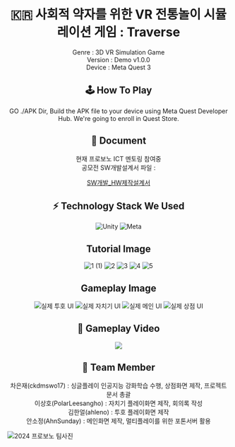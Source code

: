 <div align=center>
<h1>🇰🇷 사회적 약자를 위한 VR 전통놀이 시뮬레이션 게임 : Traverse</h1>
Genre : 3D VR Simulation Game
<br>
  Version : Demo v1.0.0
  <br>
  Device : Meta Quest 3
  <h2>🕹️ How To Play</h2>
GO ./APK Dir, Build the APK file to your device using Meta Quest Developer Hub.
We're going to enroll in Quest Store.

<h2>📄 Document</h2>
현재 프로보노 ICT 멘토링 참여중<br>
공모전 SW개발설계서 파일 : 

[SW개발_HW제작설계서](https://github.com/user-attachments/files/16827800/SW._HW._.x._Traverse.pptx)


<h2>⚡️ Technology Stack We Used</h2>


![Unity](https://img.shields.io/badge/unity-%23000000.svg?style=for-the-badge&logo=unity&logoColor=white)
![Meta](https://img.shields.io/badge/meta-0467DF?.svg?style=for-the-badge&logo=meta&logoColor=white)


<h2>Tutorial Image</h2>

![1 (1)](https://github.com/user-attachments/assets/7a961daa-5832-4a8a-a7f6-174c4d8fc9f2)
![2](https://github.com/user-attachments/assets/aee17c2d-1af7-4e54-9603-ebcf9b652715)
![3](https://github.com/user-attachments/assets/835454cd-7d27-4c5c-b925-981ee8a13d3b)
![4](https://github.com/user-attachments/assets/ce7ce84e-e3fb-47c1-a26b-20b9eeac0dcf)
![5](https://github.com/user-attachments/assets/5fe9a095-b8b2-413a-a816-511dce8fe80c)

<h2>Gameplay Image</h2>

![실제 투호 UI](https://github.com/user-attachments/assets/bb555a05-b349-41d5-aadf-dd070453fd30)
![실제 자치기 UI](https://github.com/user-attachments/assets/99c538e9-79e4-44dc-8a7a-e0fd003b7f50)
![실제 메인 UI](https://github.com/user-attachments/assets/bc97aeca-43e7-4cac-a817-ecd48ba8bade)
![실제 상점 UI](https://github.com/user-attachments/assets/b350babf-ca74-418d-bad5-f8f77e977bf6)


<h2>🎥 Gameplay Video</h2>
<a href="https://www.youtube.com/watch?v=KWqsSwzVGRM"><img src="https://img.shields.io/badge/YouTube-%23FF0000.svg?style=for-the-badge&logo=YouTube&logoColor=white"/></a>
<h2>👬 Team Member</h2>
차은재(ckdmswo17) : 싱글플레이 인공지능 강화학습 수행, 상점화면 제작, 프로젝트 문서 총괄<br>
이상호(PolarLeesangho) : 자치기 플레이화면 제작, 회의록 작성<br>
김한얼(ahleno) : 투호 플레이화면 제작<br>
안소정(AhnSunday) : 메인화면 제작, 멀티플레이를 위한 포톤서버 활용
</div>

![2024 프로보노 팀사진](https://github.com/user-attachments/assets/ae713946-7602-4b2b-8806-d5449ab52f5d)


